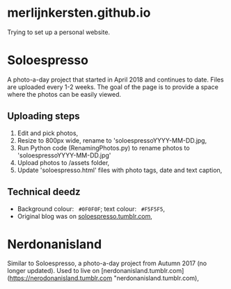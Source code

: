 # merlijnkersten.github.io
Trying to set up a personal website.

# Soloespresso
A photo-a-day project that started in April 2018 and continues to date. Files are uploaded every 1-2 weeks. The goal of the page is to provide a space where the photos can be easily viewed.

## Uploading steps
1. Edit and pick photos,
2. Resize to 800px wide, rename to 'soloespressoYYYY-MM-DD<asdf>.jpg,
3. Run Python code (RenamingPhotos.py) to rename photos to 'soloespressoYYYY-MM-DD.jpg'
4. Upload photos to /assets folder,
5. Update 'soloespresso.html' files with photo tags, date and text caption,
  
## Technical deedz
* Background colour: ` #0F0F0F`; text colour: ` #F5F5F5`,
* Original blog was on [soloespresso.tumblr.com](https://soloespresso.tumblr.com "soloespresso.tumblr.com"),

# Nerdonanisland
Similar to Soloespresso, a photo-a-day project from Autumn 2017 (no longer updated). Used to live on [nerdonanisland.tumblr.com](https://nerodonanisland.tumblr.com "nerdonanisland.tumblr.com),
